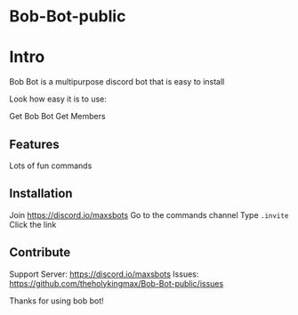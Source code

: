 # Bob-Bot-public
Intro
================

Bob Bot is a multipurpose discord bot that is easy to install

Look how easy it is to use:

Get Bob Bot
Get Members

Features
--------

Lots of fun commands

Installation
------------

Join https://discord.io/maxsbots
Go to the commands channel
Type `.invite`
Click the link

Contribute
----------

Support Server: https://discord.io/maxsbots
Issues: https://github.com/theholykingmax/Bob-Bot-public/issues

Thanks for using bob bot!
